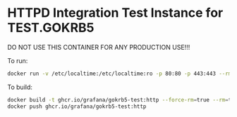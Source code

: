 # HTTPD Integration Test Instance for TEST.GOKRB5

DO NOT USE THIS CONTAINER FOR ANY PRODUCTION USE!!!

To run:
```bash
docker run -v /etc/localtime:/etc/localtime:ro -p 80:80 -p 443:443 --rm --name gokrb5-http grafana/gokrb5-test:http &
```

To build:
```bash
docker build -t ghcr.io/grafana/gokrb5-test:http --force-rm=true --rm=true .
docker push ghcr.io/grafana/gokrb5-test:http
```


